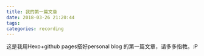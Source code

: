 ```yaml
---
title: 我的第一篇文章
date: 2018-03-26 21:20:44
tags:
categories: recording
---
```

这是我用Hexo+github pages搭好personal blog 的第一篇文章，请多多指教。:P
